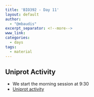 ```yaml
---
title: 'BIO392 - Day 11'
layout: default
author:
  - "@mbaudis"
excerpt_separator: <!--more-->
www_link: 
categories:
  - days
tags:
  - material
---
```




## Uniprot Activity

<!--more-->

 - We start the morning session at 9:30
 - [Uniprot activity](https://github.com/compbiozurich/UZH-BIO392/blob/master/course-material/2019/Uniprot_activity2.pdf)
 
